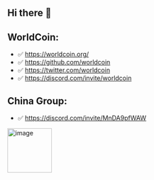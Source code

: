 ## Hi there 👋

<!--

**Here are some ideas to get you started:**

🙋‍♀️ A short introduction - what is your organization all about?
🌈 Contribution guidelines - how can the community get involved?
👩‍💻 Useful resources - where can the community find your docs? Is there anything else the community should know?
🍿 Fun facts - what does your team eat for breakfast?
🧙 Remember, you can do mighty things with the power of [Markdown](https://docs.github.com/github/writing-on-github/getting-started-with-writing-and-formatting-on-github/basic-writing-and-formatting-syntax)
-->


## WorldCoin:

- ✅️ https://worldcoin.org/
- ✅️ https://github.com/worldcoin
- ✅️ https://twitter.com/worldcoin
- ✅️ https://discord.com/invite/worldcoin


## China Group:

- ✅️ https://discord.com/invite/MnDA9pfWAW


<img width="100" alt="image" src="https://github.com/worldcoin-cn/.github/assets/3252130/e7bfef69-c2cb-4b67-9524-9f8996c37207">
